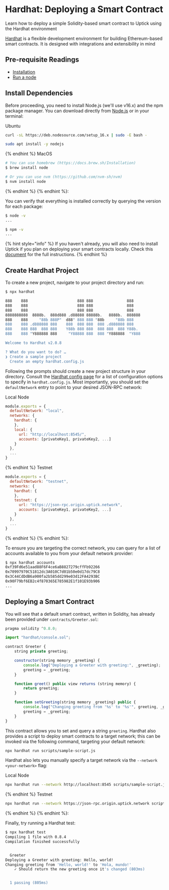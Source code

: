 <!--
order: 2
-->

# Hardhat: Deploying a Smart Contract

Learn how to deploy a simple Solidity-based smart contract to Uptick using the Hardhat environment 

[Hardhat](https://hardhat.org/) is a flexible development environment for building Ethereum-based smart contracts. It is designed with integrations and extensibility in mind

## Pre-requisite Readings

- [Installation](./../../quickstart/installation.md) 
- [Run a node](./../../quickstart/run_node.md) 

## Install Dependencies

Before proceeding, you need to install Node.js (we'll use v16.x) and the npm package manager. You can download directly from [Node.js](https://nodejs.org/en/download/) or in your terminal:


 Ubuntu

```bash
curl -sL https://deb.nodesource.com/setup_16.x | sudo -E bash -

sudo apt install -y nodejs
```

{% endhint %}
 MacOS

```bash
# You can use homebrew (https://docs.brew.sh/Installation)
$ brew install node

# Or you can use nvm (https://github.com/nvm-sh/nvm)
$ nvm install node
```

{% endhint %}
{% endhint %}:

You can verify that everything is installed correctly by querying the version for each package:

```bash
$ node -v
...

$ npm -v
...
```

{% hint style="info" %}
If you haven't already, you will also need to install Uptick if you plan on deploying your smart contracts locally. Check this [document](./../../quickstart/installation.md) for the full instructions.
{% endhint %}

## Create Hardhat Project

To create a new project, navigate to your project directory and run:

```bash
$ npx hardhat

888    888                      888 888               888
888    888                      888 888               888
888    888                      888 888               888
8888888888  8888b.  888d888 .d88888 88888b.   8888b.  888888
888    888     "88b 888P"  d88" 888 888 "88b     "88b 888
888    888 .d888888 888    888  888 888  888 .d888888 888
888    888 888  888 888    Y88b 888 888  888 888  888 Y88b.
888    888 "Y888888 888     "Y88888 888  888 "Y888888  "Y888

Welcome to Hardhat v2.0.8

? What do you want to do? …
❯ Create a sample project
  Create an empty hardhat.config.js
```

Following the prompts should create a new project structure in your directory. Consult the [Hardhat config page](https://hardhat.org/config/) for a list of configuration options to specify in `hardhat.config.js`. Most importantly, you should set the `defaultNetwork` entry to point to your desired JSON-RPC network:


 Local Node

```javascript
module.exports = {
  defaultNetwork: "local",
  networks: {
    hardhat: {
    },
    local: {
      url: "http://localhost:8545/",
      accounts: [privateKey1, privateKey2, ...]
    }
  },
  ...
}
```

{% endhint %}
 Testnet

```javascript
module.exports = {
  defaultNetwork: "testnet",
  networks: {
    hardhat: {
    },
    testnet: {
      url: "https://json-rpc.origin.uptick.network",
      accounts: [privateKey1, privateKey2, ...]
    }
  },
  ...
}
```

{% endhint %}
{% endhint %}:

To ensure you are targeting the correct network, you can query for a list of accounts available to you from your default network provider:

```bash
$ npx hardhat accounts
0xf39Fd6e51aad88F6F4ce6aB8827279cffFb92266
0x70997970C51812dc3A010C7d01b50e0d17dc79C8
0x3C44CdDdB6a900fa2b585dd299e03d12FA4293BC
0x90F79bf6EB2c4f870365E785982E1f101E93b906
...
```

## Deploying a Smart Contract

You will see that a default smart contract, written in Solidity, has already been provided under `contracts/Greeter.sol`:

```javascript
pragma solidity ^0.8.0;

import "hardhat/console.sol";

contract Greeter {
    string private greeting;

    constructor(string memory _greeting) {
        console.log("Deploying a Greeter with greeting:", _greeting);
        greeting = _greeting;
    }

    function greet() public view returns (string memory) {
        return greeting;
    }

    function setGreeting(string memory _greeting) public {
        console.log("Changing greeting from '%s' to '%s'", greeting, _greeting);
        greeting = _greeting;
    }
}
```

This contract allows you to set and query a string `greeting`. Hardhat also provides a script to deploy smart contracts to a target network; this can be invoked via the following command, targeting your default network:

```bash
npx hardhat run scripts/sample-script.js
```

Hardhat also lets you manually specify a target network via the `--network <your-network>` flag:


 Local Node

```bash
npx hardhat run --network http://localhost:8545 scripts/sample-script.js
```

{% endhint %}
 Testnet

```bash
npx hardhat run --network https://json-rpc.origin.uptick.network scripts/sample-script.js
```

{% endhint %}
{% endhint %}:

Finally, try running a Hardhat test:

```bash
$ npx hardhat test
Compiling 1 file with 0.8.4
Compilation finished successfully


  Greeter
Deploying a Greeter with greeting: Hello, world!
Changing greeting from 'Hello, world!' to 'Hola, mundo!'
    ✓ Should return the new greeting once it's changed (803ms)


  1 passing (805ms)
```
